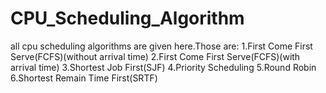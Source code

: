 # CPU_Scheduling_Algorithm
all cpu scheduling algorithms are given here.Those are:
1.First Come First Serve(FCFS)(without arrival time)
2.First Come First Serve(FCFS)(with arrival time)
3.Shortest Job First(SJF)
4.Priority Scheduling
5.Round Robin
6.Shortest Remain Time First(SRTF)
